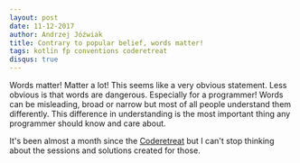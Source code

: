 ```yaml
---
layout: post
date: 11-12-2017
author: Andrzej Jóźwiak
title: Contrary to popular belief, words matter!
tags: kotlin fp conventions coderetreat
disqus: true
---
```


Words matter! Matter a lot! This seems like a very obvious statement. Less obvious is that words are dangerous. Especially for a programmer! Words can be misleading, broad or narrow but most of all people understand them differently. This difference in understanding is the most important thing any programmer should know and care about.



It's been almost a month since the [Coderetreat](http://127.0.0.1:4000/2017/11/19/coderetreat-lodz-2017/) but I can't stop thinking about the sessions and solutions created for those.
